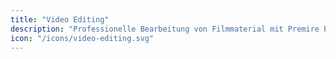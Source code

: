 ```yaml
---
title: "Video Editing"
description: "Professionelle Bearbeitung von Filmmaterial mit Premire Pro & Final Cut."
icon: "/icons/video-editing.svg"
---
```

